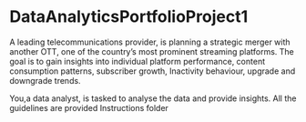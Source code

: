 # DataAnalyticsPortfolioProject1
A leading telecommunications provider, is planning a strategic merger with another OTT, one of the country’s most prominent streaming platforms.  The goal is to gain insights into individual platform performance, content consumption patterns, subscriber growth, Inactivity behaviour, upgrade and downgrade trends.

 You,a data analyst, is tasked to analyse the data and provide insights. All the guidelines are provided Instructions folder
